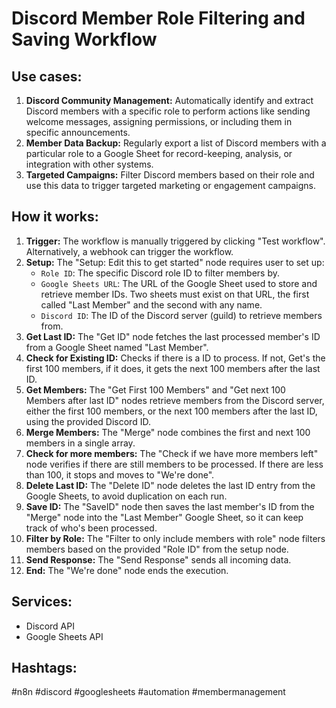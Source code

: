 # Discord Member Role Filtering and Saving Workflow

## Use cases:

1.  **Discord Community Management:** Automatically identify and extract Discord members with a specific role to perform actions like sending welcome messages, assigning permissions, or including them in specific announcements.
2.  **Member Data Backup:** Regularly export a list of Discord members with a particular role to a Google Sheet for record-keeping, analysis, or integration with other systems.
3.  **Targeted Campaigns:** Filter Discord members based on their role and use this data to trigger targeted marketing or engagement campaigns.

## How it works:

1.  **Trigger:** The workflow is manually triggered by clicking "Test workflow". Alternatively, a webhook can trigger the workflow.
2.  **Setup:** The "Setup: Edit this to get started" node requires user to set up:
    *   `Role ID`: The specific Discord role ID to filter members by.
    *   `Google Sheets URL`: The URL of the Google Sheet used to store and retrieve member IDs. Two sheets must exist on that URL, the first called "Last Member" and the second with any name.
    *   `Discord ID`: The ID of the Discord server (guild) to retrieve members from.
3.  **Get Last ID:** The "Get ID" node fetches the last processed member's ID from a Google Sheet named "Last Member".
4.  **Check for Existing ID:** Checks if there is a ID to process. If not, Get's the first 100 members, if it does, it gets the next 100 members after the last ID.
5.  **Get Members:** The "Get First 100 Members" and "Get next 100 Members after last ID" nodes retrieve members from the Discord server, either the first 100 members, or the next 100 members after the last ID, using the provided Discord ID.
6.  **Merge Members:** The "Merge" node combines the first and next 100 members in a single array.
7.  **Check for more members:** The "Check if we have more members left" node verifies if there are still members to be processed. If there are less than 100, it stops and moves to "We're done".
8.  **Delete Last ID:** The "Delete ID" node deletes the last ID entry from the Google Sheets, to avoid duplication on each run.
9.  **Save ID:** The "SaveID" node then saves the last member's ID from the "Merge" node into the "Last Member" Google Sheet, so it can keep track of who's been processed.
10. **Filter by Role:** The "Filter to only include members with role" node filters members based on the provided "Role ID" from the setup node.
11. **Send Response:** The "Send Response" sends all incoming data.
12. **End:** The "We're done" node ends the execution.

## Services:

*   Discord API
*   Google Sheets API

## Hashtags:

#n8n #discord #googlesheets #automation #membermanagement
